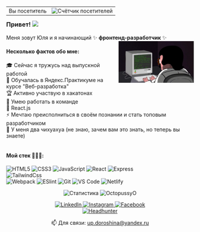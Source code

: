 <table align="right">
  <tr>
    <td>Вы посетитель</td>
    <td><img src="https://profile-counter.glitch.me/OctopussyO/count.svg" alt="Счётчик посетителей" /></td>
  </tr>
</table>

### Привет! <img src="https://media.giphy.com/media/hvRJCLFzcasrR4ia7z/giphy.gif" width="25px" /> 

Меня зовут Юля и я начинающий ✨ **фронтенд-разработчик** ✨
<img align="right" width="40%" src="https://raw.githubusercontent.com/OctopussyO/OctopussyO/master/programmer.gif" alt="Гифка с программистом!">

#### Несколько фактов обо мне:
   🎓 Сейчас я тружусь над выпускной работой<br/>
   🌱 Обучалась в Яндекс.Практикуме на курсе "Веб-разработка"<br/>
   🏆 Активно участвую в хакатонах<br/>
   👯 Умею работать в команде<br/>
   💖 React.js<br/>
   ⚡ Мечтаю преисполниться в своём познании и стать топовым разработчиком<br/>
   🐾 У меня два чихуахуа (не знаю, зачем вам это знать, но теперь вы знаете)<br/>
<br/>

#### Мой стек 👨🏽‍💻:
![HTML5](https://img.shields.io/badge/-HTML5-%23E44D27?style=flat-square&logo=html5&logoColor=ffffff)
![CSS3](https://img.shields.io/badge/-CSS3-%231572B6?style=flat-square&logo=css3)
![JavaScript](https://img.shields.io/badge/-JavaScript-%23F7DF1C?style=flat-square&logo=javascript&logoColor=000000&labelColor=%23F7DF1C&color=%23FFCE5A)
![React](https://img.shields.io/badge/-React-%23282C34?style=flat-square&logo=react)
![Express](https://img.shields.io/badge/-Express-%23282C20?style=flat-square&logo=express&labelColor=d0d0d0&logoColor=000000)<br/>
![TailwindCss](https://img.shields.io/badge/-TailwindCss-%231a202c?style=flat-square&logo=tailwind-css)<br/>
![Webpack](https://img.shields.io/badge/-Webpack-%232C3A42?style=flat-square&logo=webpack)
![ESlint](https://img.shields.io/badge/-ESLint-%234B32C3?style=flat-square&logo=eslint)
![Git](https://img.shields.io/badge/-Git-%23F05032?style=flat-square&logo=git&logoColor=%23ffffff)
![VS Code](https://img.shields.io/badge/-VSCode-%23007ACC?style=flat-square&logo=visual-studio-code)
![Netlify](https://img.shields.io/badge/-Netlify-%2300C7B7?style=flat-square&logo=netlify&logoColor=ffffff)

<p align="center">
  <img src="https://github-readme-stats.vercel.app/api?username=OctopussyO&show_icons=true&hide_rank=true&hide_title=true&count_private=true&theme=gruvbox" alt="Статистика" />

  <img src="https://github-readme-stats.vercel.app/api/top-langs?username=OctopussyO&show_icons=true&locale=en&layout=compact&count_private=true&theme=gruvbox&hide=python&langs_count=8" alt="OctopussyO" />

</p>

<p align="center">
  <a href="https://www.linkedin.com/in/%D1%8E%D0%BB%D0%B8%D1%8F-%D0%B4%D0%BE%D1%80%D0%BE%D1%88%D0%B8%D0%BD%D0%B0-b48839202/" target="_blank">
    <img src="https://img.shields.io/badge/linkedin-%230077B5.svg?&style=for-the-badge&logo=linkedin&logoColor=white&color=071A2C" alt="LinkedIn"/>
  </a>
  <a href="https://www.instagram.com/octopussy_o" target="_blank">
    <img src="https://img.shields.io/badge/instagram-%23E4405F.svg?&style=for-the-badge&logo=instagram&logoColor=white&color=071A2C" alt="Instagram"/>
  </a>
  <a href="https://www.facebook.com/vosmikiska" target="_blank">
    <img src="https://img.shields.io/badge/facebook-%231877F2.svg?&style=for-the-badge&logo=facebook&logoColor=white&color=071A2C" alt="Facebook"/>
  </a><br/>
  <a href="https://hh.ru/resume/2e8998a3ff08adb2d60039ed1f6571516f6656">
    <img src="https://img.shields.io/badge/hh-headhunter-red.svg?&style=for-the-badge" alt="Headhunter"/>
  </a>
</p>

<p align="center">📫 Для связи:
  <a href="mailto:up.doroshina@yandex.ru">up.doroshina@yandex.ru</a>
</p>
